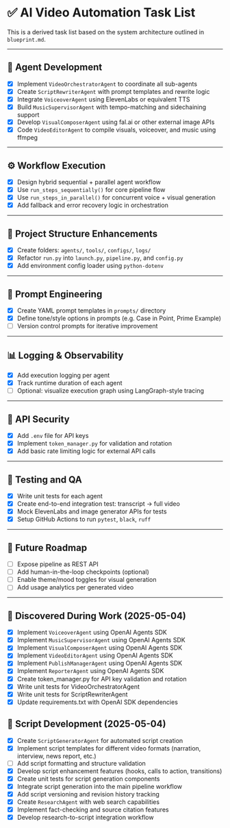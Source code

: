 # ✅ AI Video Automation Task List

This is a derived task list based on the system architecture outlined in `blueprint.md`.

---

## 📁 Agent Development

- [x] Implement `VideoOrchestratorAgent` to coordinate all sub-agents
- [x] Create `ScriptRewriterAgent` with prompt templates and rewrite logic
- [x] Integrate `VoiceoverAgent` using ElevenLabs or equivalent TTS
- [x] Build `MusicSupervisorAgent` with tempo-matching and sidechaining support
- [x] Develop `VisualComposerAgent` using fal.ai or other external image APIs
- [x] Code `VideoEditorAgent` to compile visuals, voiceover, and music using ffmpeg

---

## ⚙️ Workflow Execution

- [x] Design hybrid sequential + parallel agent workflow
- [x] Use `run_steps_sequentially()` for core pipeline flow
- [x] Use `run_steps_in_parallel()` for concurrent voice + visual generation
- [x] Add fallback and error recovery logic in orchestration

---

## 🧱 Project Structure Enhancements

- [x] Create folders: `agents/`, `tools/`, `configs/`, `logs/`
- [x] Refactor `run.py` into `launch.py`, `pipeline.py`, and `config.py`
- [x] Add environment config loader using `python-dotenv`

---

## 📝 Prompt Engineering

- [x] Create YAML prompt templates in `prompts/` directory
- [x] Define tone/style options in prompts (e.g. Case in Point, Prime Example)
- [ ] Version control prompts for iterative improvement

---

## 📊 Logging & Observability

- [x] Add execution logging per agent
- [x] Track runtime duration of each agent
- [ ] Optional: visualize execution graph using LangGraph-style tracing

---

## 🔐 API Security

- [x] Add `.env` file for API keys
- [x] Implement `token_manager.py` for validation and rotation
- [x] Add basic rate limiting logic for external API calls

---

## 🧪 Testing and QA

- [x] Write unit tests for each agent
- [x] Create end-to-end integration test: transcript → full video
- [x] Mock ElevenLabs and image generator APIs for tests
- [x] Setup GitHub Actions to run `pytest`, `black`, `ruff`

---

## 🚀 Future Roadmap

- [ ] Expose pipeline as REST API
- [ ] Add human-in-the-loop checkpoints (optional)
- [ ] Enable theme/mood toggles for visual generation
- [ ] Add usage analytics per generated video

---

## 🔄 Discovered During Work (2025-05-04)

- [x] Implement `VoiceoverAgent` using OpenAI Agents SDK
- [x] Implement `MusicSupervisorAgent` using OpenAI Agents SDK
- [x] Implement `VisualComposerAgent` using OpenAI Agents SDK
- [x] Implement `VideoEditorAgent` using OpenAI Agents SDK
- [x] Implement `PublishManagerAgent` using OpenAI Agents SDK
- [x] Implement `ReporterAgent` using OpenAI Agents SDK
- [x] Create token_manager.py for API key validation and rotation
- [x] Write unit tests for VideoOrchestratorAgent
- [x] Write unit tests for ScriptRewriterAgent
- [x] Update requirements.txt with OpenAI SDK dependencies

## 📝 Script Development (2025-05-04)

- [x] Create `ScriptGeneratorAgent` for automated script creation
- [x] Implement script templates for different video formats (narration, interview, news report, etc.)
- [ ] Add script formatting and structure validation
- [x] Develop script enhancement features (hooks, calls to action, transitions)
- [x] Create unit tests for script generation components
- [x] Integrate script generation into the main pipeline workflow
- [x] Add script versioning and revision history tracking
- [x] Create `ResearchAgent` with web search capabilities
- [x] Implement fact-checking and source citation features
- [x] Develop research-to-script integration workflow
